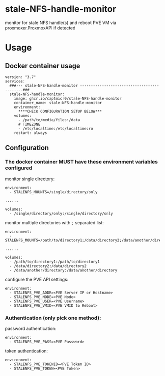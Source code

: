 # stale-NFS-handle-monitor
 monitor for stale NFS handle(s) and reboot PVE VM via proxmoxer.ProxmoxAPI if detected

# Usage


## Docker container usage
```
version: "3.7"
services:
  ###--- stale-NFS-handle-monitor --------------------------------------------###
  stale-NFS-handle-monitor:
    image: ghcr.io/captmicr0/stale-NFS-handle-monitor
    container_name: stale-NFS-handle-monitor
    environment:
      ****CHECK CONFIGURATION SETUP BELOW***
    volumes:
      - /path/to/media/files:/data
      # TIMEZONE
      - /etc/localtime:/etc/localtime:ro
    restart: always
```

## Configuration
### The docker container MUST have these environment variables configured

monitor single directory:
```
environment:
  - STALENFS_MOUNTS=/single/directory/only

......

volumes:
  - /single/directory/only:/single/directory/only
```

monitor multiple directories with `;` separated list:
```
environment:
  - STALENFS_MOUNTS=/path/to/directory1;/data/directory2;/data/another/directory

......

volumes:
  - /path/to/directory1:/path/to/directory1
  - /data/directory2:/data/directory2
  - /data/another/directory:/data/another/directory
```


configure the PVE API settings:
```
environment:
  - STALENFS_PVE_ADDR=<PVE Server IP or Hostname>
  - STALENFS_PVE_NODE=<PVE Node>
  - STALENFS_PVE_USER=<PVE Username>
  - STALENFS_PVE_VMID=<PVE VMID to Reboot>
```

### Authentication (only pick one method):

password authentication:
```
environment:
  - STALENFS_PVE_PASS=<PVE Password>
```

token authentication:
```
environment:
  - STALENFS_PVE_TOKENID=<PVE Token ID>
  - STALENFS_PVE_TOKEN=<PVE Token>
```

